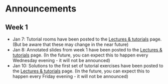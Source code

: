 # Announcements

## Week 1
* Jan 7: Tutorial rooms have been posted to the [Lectures & tutorials](../lectures_and_tutorials) page. (But be aware that these may change in the near future)
* Jan 8: Annotated slides from week 1 have been posted to the [Lectures & tutorials](../lectures_and_tutorials) page. (In the future, you can expect this to happen every Wednesday evening - it will not be announced)
* Jan 10: Solutions to the first set of tutorial exercises have been posted to the [Lectures & tutorials](../lectures_and_tutorials) page. (In the future, you can expect this to happen every Friday evening - it will not be announced)
